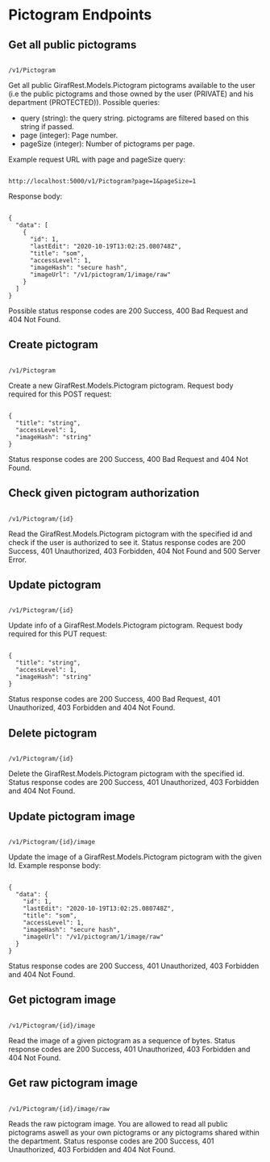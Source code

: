 # Pictogram Endpoints

## Get all public pictograms

````

/v1/Pictogram

```` 

Get all public GirafRest.Models.Pictogram pictograms available to the user (i.e the public pictograms and those owned by the user (PRIVATE) and his department (PROTECTED)).
Possible queries:

* query (string): the query string. pictograms are filtered based on this string if passed.
* page (integer): Page number.
* pageSize (integer): Number of pictograms per page.

Example request URL with page and pageSize query:

````

http://localhost:5000/v1/Pictogram?page=1&pageSize=1

````

Response body:

````

{
  "data": [
    {
      "id": 1,
      "lastEdit": "2020-10-19T13:02:25.080748Z",
      "title": "som",
      "accessLevel": 1,
      "imageHash": "secure hash",
      "imageUrl": "/v1/pictogram/1/image/raw"
    }
  ]
}

````

Possible status response codes are 200 Success, 400 Bad Request and 404 Not Found.

## Create pictogram

````

/v1/Pictogram

````

Create a new GirafRest.Models.Pictogram pictogram.
Request body required for this POST request:

````

{
  "title": "string",
  "accessLevel": 1,
  "imageHash": "string"
}

````

Status response codes are 200 Success, 400 Bad Request and 404 Not Found.

## Check given pictogram authorization 

```

/v1/Pictogram/{id}

``` 

Read the GirafRest.Models.Pictogram pictogram with the specified id and check if the user is authorized to see it.
Status response codes are 200 Success, 401 Unauthorized, 403 Forbidden, 404 Not Found and 500 Server Error.

## Update pictogram

````

/v1/Pictogram/{id}

```` 

Update info of a GirafRest.Models.Pictogram pictogram.
Request body required for this PUT request:

````

{
  "title": "string",
  "accessLevel": 1,
  "imageHash": "string"
}

````

Status response codes are 200 Success, 400 Bad Request, 401 Unauthorized, 403 Forbidden and 404 Not Found.

## Delete pictogram

````

/v1/Pictogram/{id}

```` 

Delete the GirafRest.Models.Pictogram pictogram with the specified id.
Status response codes are 200 Success, 401 Unauthorized, 403 Forbidden and 404 Not Found.

## Update pictogram image

````

/v1/Pictogram/{id}/image

```` 

Update the image of a GirafRest.Models.Pictogram pictogram with the given Id.
Example response body:

````

{
  "data": {
    "id": 1,
    "lastEdit": "2020-10-19T13:02:25.080748Z",
    "title": "som",
    "accessLevel": 1,
    "imageHash": "secure hash",
    "imageUrl": "/v1/pictogram/1/image/raw"
  }
}

````

Status response codes are 200 Success, 401 Unauthorized, 403 Forbidden and 404 Not Found.

## Get pictogram image

````

/v1/Pictogram/{id}/image

````

Read the image of a given pictogram as a sequence of bytes.
Status response codes are 200 Success, 401 Unauthorized, 403 Forbidden and 404 Not Found.

## Get raw pictogram image

````

/v1/Pictogram/{id}/image/raw

```` 

Reads the raw pictogram image. You are allowed to read all public pictograms aswell as your own pictograms or any pictograms shared within the department.
Status response codes are 200 Success, 401 Unauthorized, 403 Forbidden and 404 Not Found.
